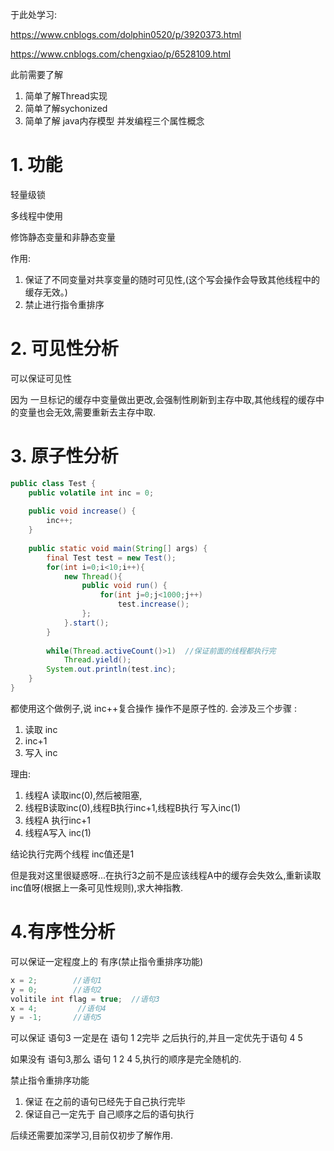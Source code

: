 于此处学习:

https://www.cnblogs.com/dolphin0520/p/3920373.html

https://www.cnblogs.com/chengxiao/p/6528109.html

此前需要了解
1. 简单了解Thread实现
2. 简单了解sychonized
3. 简单了解 java内存模型 并发编程三个属性概念

# 1. 功能

轻量级锁

多线程中使用

修饰静态变量和非静态变量

作用:

1. 保证了不同变量对共享变量的随时可见性,(这个写会操作会导致其他线程中的缓存无效。)
2. 禁止进行指令重排序

# 2. 可见性分析

可以保证可见性

因为 一旦标记的缓存中变量做出更改,会强制性刷新到主存中取,其他线程的缓存中的变量也会无效,需要重新去主存中取.

# 3. 原子性分析

``` java
public class Test {
    public volatile int inc = 0;
     
    public void increase() {
        inc++;
    }
     
    public static void main(String[] args) {
        final Test test = new Test();
        for(int i=0;i<10;i++){
            new Thread(){
                public void run() {
                    for(int j=0;j<1000;j++)
                        test.increase();
                };
            }.start();
        }
         
        while(Thread.activeCount()>1)  //保证前面的线程都执行完
            Thread.yield();
        System.out.println(test.inc);
    }
}
```

都使用这个做例子,说 inc++复合操作 操作不是原子性的. 会涉及三个步骤 :
1. 读取 inc
2. inc+1
3. 写入 inc

理由:
1. 线程A 读取inc(0),然后被阻塞,
2. 线程B读取inc(0),线程B执行inc+1,线程B执行 写入inc(1)
3. 线程A 执行inc+1
4. 线程A写入 inc(1)

结论执行完两个线程 inc值还是1

但是我对这里很疑惑呀...在执行3之前不是应该线程A中的缓存会失效么,重新读取inc值呀(根据上一条可见性规则),求大神指教.

# 4.有序性分析

可以保证一定程度上的 有序(禁止指令重排序功能)

``` java
x = 2;        //语句1
y = 0;        //语句2
volitile int flag = true;  //语句3
x = 4;         //语句4
y = -1;       //语句5
``` 
可以保证 语句3 一定是在 语句 1 2完毕 之后执行的,并且一定优先于语句 4 5

如果没有 语句3,那么 语句 1 2 4 5,执行的顺序是完全随机的.

禁止指令重排序功能
1. 保证 在之前的语句已经先于自己执行完毕
2. 保证自己一定先于 自己顺序之后的语句执行


后续还需要加深学习,目前仅初步了解作用.



